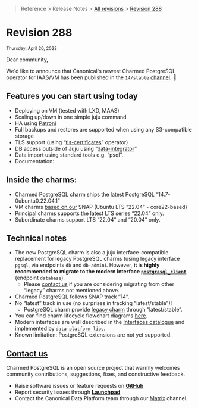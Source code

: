 >Reference > Release Notes > [All revisions](/t/11875) > [Revision 288](/t/11876)
# Revision 288
<sub>Thursday, April 20, 2023</sub>

Dear community,

We'd like to announce that Canonical's newest Charmed PostgreSQL operator for IAAS/VM has been published in the `14/stable` [channel](https://charmhub.io/postgresql?channel=14/stable). :tada: 

## Features you can start using today
* Deploying on VM (tested with LXD, MAAS)
* Scaling up/down in one simple juju command
* HA using [Patroni](https://github.com/zalando/patroni)
* Full backups and restores are supported when using any S3-compatible storage
* TLS support (using “[tls-certificates](https://charmhub.io/tls-certificates-operator)” operator)
* DB access outside of Juju using “[data-integrator](https://charmhub.io/data-integrator)”
* Data import using standard tools e.g. “psql”.
* Documentation:

<!--
|Charm|Version|Charm channel|Documentation|License|
| --- | --- | --- | --- | --- |
|[PostgreSQL](https://github.com/canonical/postgresql-operator)|14.7|[14/stable](https://charmhub.io/postgresql?channel=14/stable) (r288)|[Tutorial](https://charmhub.io/postgresql/docs/t-overview?channel=14/edge), [Readme](https://github.com/canonical/postgresql-operator/blob/main/README.md), [Contributing](https://github.com/canonical/postgresql-operator/blob/main/CONTRIBUTING.md)|[Apache 2.0](https://github.com/canonical/postgresql-operator/blob/main/LICENSE)|
-->
## Inside the charms:

* Charmed PostgreSQL charm ships the latest PostgreSQL “14.7-0ubuntu0.22.04.1”
* VM charms [based on our](https://snapcraft.io/publisher/dataplatformbot) SNAP (Ubuntu LTS “22.04” - core22-based)
* Principal charms supports the latest LTS series “22.04” only.
* Subordinate charms support LTS “22.04” and “20.04” only.

## Technical notes

  * The new PostgreSQL charm is also a juju interface-compatible replacement for legacy PostgreSQL charms (using legacy interface `pgsql`, via endpoints `db` and `db-admin`).
However, **it is highly recommended to migrate to the modern interface [`postgresql_client`](https://github.com/canonical/charm-relation-interfaces)** (endpoint `database`).
    * Please [contact us](#heading--contact) if you are considering migrating from other “legacy” charms not mentioned above. 
* Charmed PostgreSQL follows SNAP track “14”.
* No “latest” track in use (no surprises in tracking “latest/stable”)!
  * PostgreSQL charm provide [legacy charm](/t/10690) through “latest/stable”.
* You can find charm lifecycle flowchart diagrams [here](https://github.com/canonical/postgresql-k8s-operator/tree/main/docs/reference).
* Modern interfaces are well described in the [Interfaces catalogue](https://github.com/canonical/charm-relation-interfaces) and implemented by [`data-platform-libs`](https://github.com/canonical/data-platform-libs/).
* Known limitation: PostgreSQL extensions are not yet supported.

<a href="#heading--contact"><h2 id="heading--contact"> Contact us </h2></a>
Charmed PostgreSQL is an open source project that warmly welcomes community contributions, suggestions, fixes, and constructive feedback.

* Raise software issues or feature requests on [**GitHub**](https://github.com/canonical/postgresql-operator/issues/new/choose)
* Report security issues through [**Launchpad**](https://wiki.ubuntu.com/DebuggingSecurity#How%20to%20File)
* Contact the Canonical Data Platform team through our [Matrix](https://matrix.to/#/#charmhub-data-platform:ubuntu.com) channel.



<!--The document was originally posted [here](https://discourse.charmhub.io/t/juju-operators-for-postgresql-and-mysql-are-now-stable/10223).-->